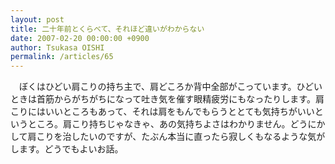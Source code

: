 ```yaml
---
layout: post
title: 二十年前とくらべて、それほど違いがわからない
date: 2007-02-20 00:00:00 +0900
author: Tsukasa OISHI
permalink: /articles/65
---
```


　ぼくはひどい肩こりの持ち主で、肩どころか背中全部がこっています。ひどいときは首筋からがちがちになって吐き気を催す眼精疲労にもなったりします。肩こりにはいいところもあって、それは肩をもんでもらうととても気持ちがいいというところ。肩こり持ちじゃなきゃ、あの気持ちよさはわかりません。どうにかして肩こりを治したいのですが、たぶん本当に直ったら寂しくもなるような気がします。どうでもよいお話。

